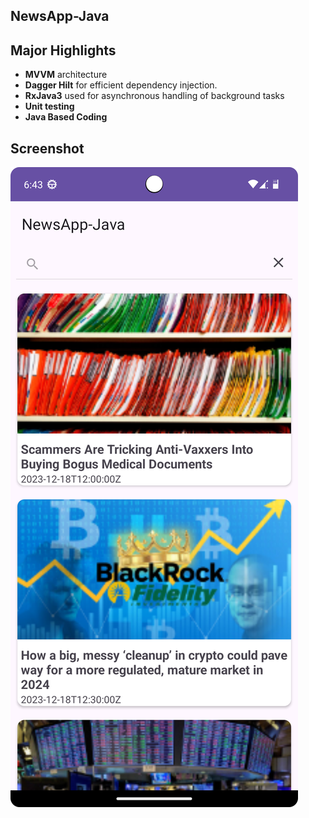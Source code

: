 ## NewsApp-Java

## Major Highlights

- **MVVM** architecture
- **Dagger Hilt** for efficient dependency injection.
- **RxJava3** used for asynchronous handling of background tasks
- **Unit testing** 
- **Java Based Coding**

## Screenshot

![App_Screenshot.png](app%2Fsrc%2Fmain%2Fassets%2FApp_Screenshot.png)
